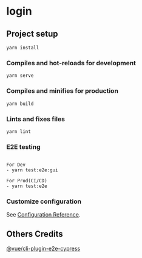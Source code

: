# login

## Project setup
```
yarn install
```

### Compiles and hot-reloads for development
```
yarn serve
```

### Compiles and minifies for production
```
yarn build
```

### Lints and fixes files
```
yarn lint
```

### E2E testing
```

For Dev
- yarn test:e2e:gui

For Prod(CI/CD)
- yarn test:e2e

```

### Customize configuration
See [Configuration Reference](https://cli.vuejs.org/config/).


## Others Credits

[@vue/cli-plugin-e2e-cypress]((https://cli.vuejs.org/core-plugins/e2e-cypress.html))
